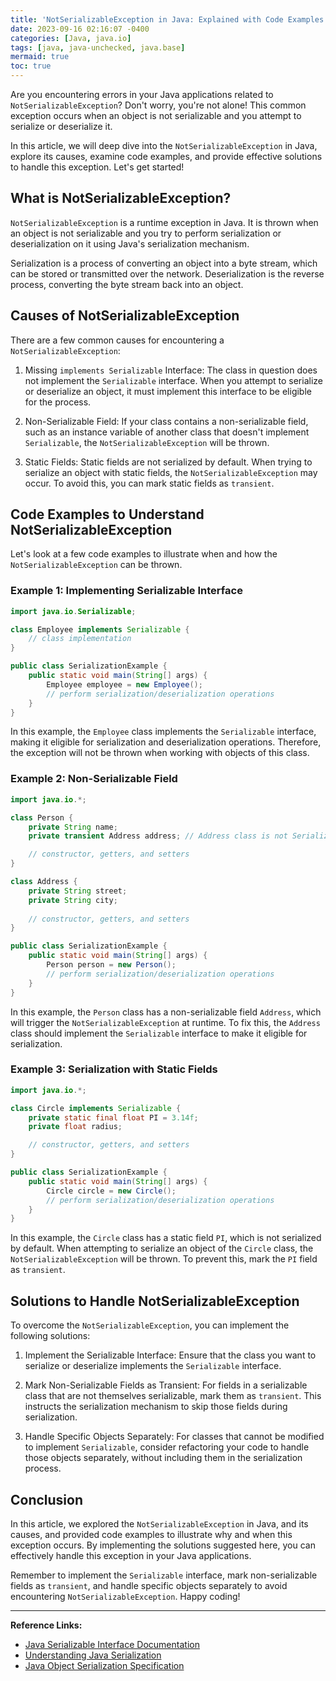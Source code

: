 ```yaml
---
title: 'NotSerializableException in Java: Explained with Code Examples and Solutions'
date: 2023-09-16 02:16:07 -0400
categories: [Java, java.io]
tags: [java, java-unchecked, java.base]
mermaid: true
toc: true
---
```



Are you encountering errors in your Java applications related to `NotSerializableException`? Don't worry, you're not alone! This common exception occurs when an object is not serializable and you attempt to serialize or deserialize it.

In this article, we will deep dive into the `NotSerializableException` in Java, explore its causes, examine code examples, and provide effective solutions to handle this exception. Let's get started!

## What is NotSerializableException?

`NotSerializableException` is a runtime exception in Java. It is thrown when an object is not serializable and you try to perform serialization or deserialization on it using Java's serialization mechanism. 

Serialization is a process of converting an object into a byte stream, which can be stored or transmitted over the network. Deserialization is the reverse process, converting the byte stream back into an object.

## Causes of NotSerializableException

There are a few common causes for encountering a `NotSerializableException`:

1. Missing `implements Serializable` Interface: The class in question does not implement the `Serializable` interface. When you attempt to serialize or deserialize an object, it must implement this interface to be eligible for the process.

2. Non-Serializable Field: If your class contains a non-serializable field, such as an instance variable of another class that doesn't implement `Serializable`, the `NotSerializableException` will be thrown.

3. Static Fields: Static fields are not serialized by default. When trying to serialize an object with static fields, the `NotSerializableException` may occur. To avoid this, you can mark static fields as `transient`.

## Code Examples to Understand NotSerializableException

Let's look at a few code examples to illustrate when and how the `NotSerializableException` can be thrown.

### Example 1: Implementing Serializable Interface

```java
import java.io.Serializable;

class Employee implements Serializable {
    // class implementation
}

public class SerializationExample {
    public static void main(String[] args) {
        Employee employee = new Employee();
        // perform serialization/deserialization operations
    }
}
```

In this example, the `Employee` class implements the `Serializable` interface, making it eligible for serialization and deserialization operations. Therefore, the exception will not be thrown when working with objects of this class.

### Example 2: Non-Serializable Field

```java
import java.io.*;

class Person {
    private String name;
    private transient Address address; // Address class is not Serializable

    // constructor, getters, and setters
}

class Address {
    private String street;
    private String city;
    
    // constructor, getters, and setters
}

public class SerializationExample {
    public static void main(String[] args) {
        Person person = new Person();
        // perform serialization/deserialization operations
    }
}
```

In this example, the `Person` class has a non-serializable field `Address`, which will trigger the `NotSerializableException` at runtime. To fix this, the `Address` class should implement the `Serializable` interface to make it eligible for serialization.

### Example 3: Serialization with Static Fields

```java
import java.io.*;

class Circle implements Serializable {
    private static final float PI = 3.14f;
    private float radius;

    // constructor, getters, and setters
}

public class SerializationExample {
    public static void main(String[] args) {
        Circle circle = new Circle();
        // perform serialization/deserialization operations
    }
}
```

In this example, the `Circle` class has a static field `PI`, which is not serialized by default. When attempting to serialize an object of the `Circle` class, the `NotSerializableException` will be thrown. To prevent this, mark the `PI` field as `transient`.

## Solutions to Handle NotSerializableException

To overcome the `NotSerializableException`, you can implement the following solutions:

1. Implement the Serializable Interface: Ensure that the class you want to serialize or deserialize implements the `Serializable` interface.

2. Mark Non-Serializable Fields as Transient: For fields in a serializable class that are not themselves serializable, mark them as `transient`. This instructs the serialization mechanism to skip those fields during serialization.

3. Handle Specific Objects Separately: For classes that cannot be modified to implement `Serializable`, consider refactoring your code to handle those objects separately, without including them in the serialization process.

## Conclusion

In this article, we explored the `NotSerializableException` in Java, and its causes, and provided code examples to illustrate why and when this exception occurs. By implementing the solutions suggested here, you can effectively handle this exception in your Java applications.

Remember to implement the `Serializable` interface, mark non-serializable fields as `transient`, and handle specific objects separately to avoid encountering `NotSerializableException`. Happy coding!

---

**Reference Links:**

- [Java Serializable Interface Documentation](https://docs.oracle.com/javase/10/docs/api/java/io/Serializable.html)
- [Understanding Java Serialization](https://www.baeldung.com/java-serialization)
- [Java Object Serialization Specification](https://docs.oracle.com/javase/8/docs/platform/serialization/spec/serialTOC.html)
